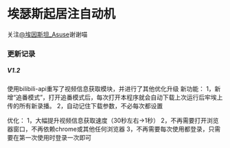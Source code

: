 # 埃瑟斯起居注自动机

关注[@埃因斯坦_Asuse](https://space.bilibili.com/3546831533378448)谢谢喵

### 更新记录
##### V1.2
使用bilibili-api重写了视频信息获取模块，并进行了其他优化升级
新功能：
1，新增“追番模式”，打开追番模式后，每次打开本程序就会自动下载上次运行后牢埃上传的所有新录播。
2，自动记住下载参数，不必每次都设置

优化：
1，大幅提升视频信息获取速度（30秒左右->1秒）
2，不再需要打开浏览器窗口，不再依赖chrome或其他任何浏览器
3，不再需要每次使用都登录，只需要在第一次使用时登录一次即可
